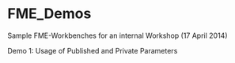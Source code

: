 FME_Demos
=========

Sample FME-Workbenches for an internal Workshop (17 April 2014)

Demo 1: Usage of Published and Private Parameters
